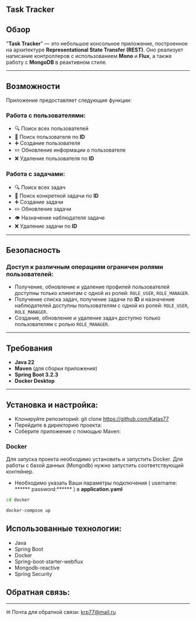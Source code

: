 ## Task Tracker

## Обзор
"**Task Tracker**" — это небольшое консольное приложение, построенное на архитектуре **Representational State Transfer (REST)**. Оно реализует написание контроллеров с использованием **Mono** и **Flux**, а также работу с **MongoDB** в реактивном стиле.

---

## Возможности
Приложение предоставляет следующие функции:

### Работа с пользователями:
- 🔍 Поиск всех пользователей
- 🔎 Поиск пользователя по **ID**
- ➕ Создание пользователя
- ✏️ Обновление информации о пользователе
- ❌ Удаление пользователя по **ID**

### Работа с задачами:
- 🔍 Поиск всех задач
- 🔎 Поиск конкретной задачи по **ID**
- ➕ Создание задачи
- ✏️ Обновление задачи
- 👁️ Назначение наблюдателя задаче
- ❌ Удаление задачи по **ID**

---

## Безопасность
### Доступ к различным операциям ограничен ролями пользователей:
- Получение, обновление и удаление профилей пользователей доступны только клиентам с одной из ролей: `ROLE_USER`, `ROLE_MANAGER`.
- Получение списка задач, получение задачи по **ID** и назначение наблюдателей доступны пользователям с одной из ролей: `ROLE_USER`, `ROLE_MANAGER`.
- Создание, обновление и удаление задач доступно только пользователям с ролью `ROLE_MANAGER`.

---

## Требования
- **Java 22**
- **Maven** (для сборки приложения)
- **Spring Boot 3.2.3**
- **Docker Desktop**

---

## Установка и настройка:
- Клонируйте репозиторий: git clone https://github.com/Katas77
- Перейдите в директорию проекта:
- Соберите приложение с помощью Maven:
### Docker
Для запуска проекта необходимо установить и запустить Docker. Для работы с базой данных (Mongodb) нужно запустить соответствующий контейнер.
- Необходимо указать Ваши параметры подключения ( username: ******  password:****** ) в **application.yaml**
```bash
cd docker
```
```bash
docker-compose up
```
## Использованные технологии:
- Java
- Spring Boot
- Docker
- Spring-boot-starter-webflux
- Mongodb-reactive
- Spring Security
## Обратная связь:
____
✉ Почта для обратной связи:
<a href="">krp77@mail.ru</a>
